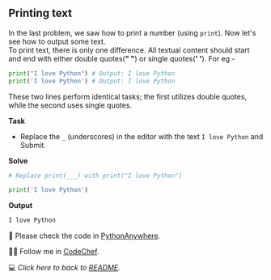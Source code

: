## Printing text

In the last problem, we saw how to print a number (using `print`).
Now let's see how to output some text.  
To print text, there is only one difference. All textual content should start and end with either double quotes(**" "**) or single quotes(**' '**).
For eg -

```python
print("I love Python") # Output: I love Python
print('I love Python') # Output: I love Python
```

These two lines perform identical tasks; the first utilizes double quotes, while the second uses single quotes.

**Task**

- Replace the `_` (underscores) in the editor with the text `I love Python` and Submit.

**Solve**

```python
# Replace print(___) with print("I love Python")

print('I love Python')
```

**Output**
```python
I love Python
```

:snake: Please check the code in [PythonAnywhere](https://www.pythonanywhere.com/user/mayannaoliveira/shares/6fcd2d10d5994b478df3fbc762dbce23/).

:cook: Follow me in [CodeChef](https://www.codechef.com/users/tower_boat_88). 

:computer: _Click here to back to [README](/README.md)._